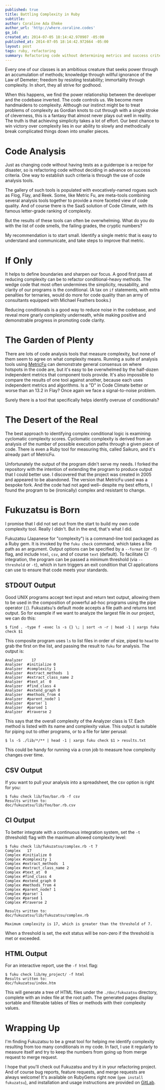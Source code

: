 ```yaml
---
published: true
title: Battling Complexity in Ruby
subtitle:
author: Coraline Ada Ehmke
author_url: 'http://where.coraline.codes'
ga_id:
created_at: 2014-07-05 18:14:42.970907 -05:00
published_at: 2014-07-05 18:14:42.972664 -05:00
layout: post
tags: ruby, refactoring
summary: Refactoring code without determining metrics and success criteria in advance can be a recipe for disaster. Fukuzatsu is a new code analysis tool that can guide and measure the success of your refactoring efforts.
---
```


Every one of our classes is an ambitious creature that seeks power through an accumulation of methods; knowledge through willful ignorance of the Law of Demeter; freedom by resisting testability; immortality through complexity. In short, they all strive for godhood.

When this happens, we find the power relationship between the developer and the codebase inverted. The code controls us. We become mere handmaidens to complexity. Although our instinct might be to treat problems of complexity as Gordian knots to cut through with a single stroke of cleverness, this is a fantasy that almost never plays out well in reality. The truth is that achieving simplicity takes a lot of effort. Our best chance to win victory over complexity lies in our ability to slowly and methodically break complicated things down into smaller pieces.

# Code Analysis

Just as changing code without having tests as a guiderope is a recipe for disaster, so is refactoring code without deciding in advance on success criteria. One way to establish such criteria is through the use of code analysis tools.

The gallery of such tools is populated with evocatively-named rogues such as Flog, Flay, and Reek. Some, like Metric Fu, are meta-tools combining several analysis tools together to provide a more faceted view of code quality. And of course there is the SaaS solution of Code Climate, with its famous letter-grade ranking of complexity.

But the results of these tools can often be overwhelming. What do you do with the list of code smells, the failing grades, the cryptic numbers?

My recommendation is to start small. Identify a single metric that is easy to understand and communicate, and take steps to improve that metric.

# If Only

It helps to define boundaries and sharpen our focus. A good first pass at reducing complexity can be to refactor conditional-heavy methods. The wedge code that most often undermines the simplicity, reusability, and clarity of our programs is the conditional. (A tax on `if` statements, with extra penalties for ternaries, would do more for code quality than an army of consultants equipped with Michael Feathers books.)

Reducing conditionals is a good way to reduce noise in the codebase, and reveal more gnarly complexity underneath, while making positive and demonstrable progress in promoting code clarity.

# The Garden of Plenty

There are lots of code analysis tools that measure complexity, but none of them seem to agree on what complexity means. Running a suite of analysis tools using [MetricFu](https://github.com/metricfu/metric_fu) can demonstrate general consensus on where hotspots in the code are, but it's easy to be overwhelmed by the half-dozen independent metrics that component tools provide. It's also impossible to compare the results of one tool against another, because each uses independent metrics and algorithms. Is a "D" in Code Climate better or worse than an 13.2 in Flay? Once again we face a signal-to-noise problem.

Surely there is a tool that specifically helps identify overuse of conditionals?

# The Desert of the Real

The best approach to identifying complex conditional logic is examining cyclomatic complexity scores. Cyclomatic complexity is derived from an analysis of the number of possible execution paths through a given piece of code. There is even a Ruby tool for measuring this, called Saikuro, and it's already part of MetricFu.

Unfortunately the output of the program didn't serve my needs. I forked the repository with the intention of extending the program to produce output that I could better use. I discovered that the project was created in 2005 and appeared to be abandoned. The version that MetricFu used was a bespoke fork. And the code had not aged well– despite my best efforts, I found the program to be (ironically) complex and resistant to change.

# Fukuzatsu is Born

I promise that I did not set out from the start to build my own code complexity tool. Really I didn't. But in the end, that's what I did.

Fukuzatsu (Japanese for "complexity") is a command-line tool packaged as a Ruby gem. It is invoked by the `fuku check` command, which takes a file path as an argument. Output options can be specified by a `--format` (or `-f`) flag, and include `html`, `csv`, and of course `text` (default). To facilitate CI integration, the program can be passed a minimum threshold (via `--threshold` or `-t`), which in turn triggers an exit condition that CI applications can use to ensure that code meets your standards.

## STDOUT Output

Good UNIX programs accept text input and return text output, allowing them to be used in the composition of powerful ad-hoc programs using the pipe operator (`|`). Fukuzatsu's default mode accepts a file path and returns text output. So for example if we want to analyze the largest file in our project, we can do this:

    $ find . -type f -exec ls -s {} \; | sort -n -r | head -1 | xargs fuku check $1

This composite program uses `ls` to list files in order of size, piped to `head` to grab the first on the list, and passing the result to `fuku` for analysis. The output is:

    Analyzer    17
    Analyzer  #initialize 0
    Analyzer  #complexity 1
    Analyzer  #extract_methods  1
    Analyzer  #extract_class_name 2
    Analyzer  #text_at  0
    Analyzer  #find_class 4
    Analyzer  #extend_graph 0
    Analyzer  #methods_from 4
    Analyzer  #parent_node? 1
    Analyzer  #parse! 1
    Analyzer  #parsed 1
    Analyzer  #traverse 2

This says that the overall complexity of the Analyzer class is 17. Each method is listed with its name and complexity value. This output is suitable for piping out to other programs, or to a file for later perusal:

    $ ls -S ./lib/*/** | head -1 | xargs fuku check $1 > results.txt

This could be handy for running via a cron job to measure how complexity changes over time.

## CSV Output

If you want to pull your analysis into a spreadsheet, the csv option is right for you:

    $ fuku check lib/foo/bar.rb -f csv
    Results written to:
    doc/fukuzatsu/lib/foo/bar.rb.csv

## CI Output

To better integrate with a continuous integration system, set the `-t` (threshold) flag with the maximum allowed complexity level:

    $ fuku check lib/fukuzatsu/complex.rb -t 7
    Complex   17
    Complex #initialize 0
    Complex #complexity 1
    Complex #extract_methods  1
    Complex #extract_class_name 2
    Complex #text_at  0
    Complex #find_class 4
    Complex #extend_graph 0
    Complex #methods_from 4
    Complex #parent_node? 1
    Complex #parse! 1
    Complex #parsed 1
    Complex #traverse 2

    Results written to:
    doc/fukuzatsu/lib/fukuzatsu/complex.rb

    Maximum complexity is 17, which is greater than the threshold of 7.

When a threshold is set, the exit status will be non-zero if the threshold is met or exceeded.

## HTML Output

For an interactive report, use the `-f html` flag:

    $ fuku check lib/my_project/ -f html
    Results written to:
    doc/fukuzatsu/index.htm

This will generate a tree of HTML files under the `./doc/fukuzatsu` directory, complete with an index file at the root path. The generated pages display sortable and filterable tables of files or methods with their complexity values.

# Wrapping Up

I'm finding Fukuzatsu to be a great tool for helping me identify complexity resulting from too many conditionals in my code. In fact, I use it regularly to measure itself and try to keep the numbers from going up from merge request to merge request.

I hope that you'll check out Fukuzatsu and try it in your refactoring project. And of course bug reports, feature requests, and merge requests are always welcome! It's available on RubyGems right now (`gem install fukuzatsu`), and installation and usage instructions are provided on  [GitLab](https://gitlab.com/coraline/fukuzatsu/tree/master).
